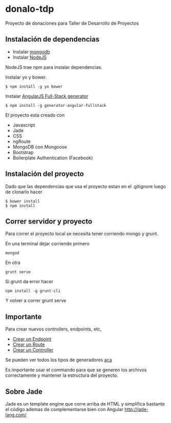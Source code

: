 # donalo-tdp

Proyecto de donaciones para Taller de Desarrollo de Proyectos

## Instalación de dependencias

- Instalar [mongodb](http://docs.mongodb.org/manual/installation/)
- Instalar [NodeJS](http://nodejs.org/download/)

NodeJS trae npm para instalar dependencias.

Instalar yo y bower.

```
$ npm install -g yo bower
```

Instalar [AngularJS Full-Stack generator](https://github.com/DaftMonk/generator-angular-fullstack)

```
$ npm install -g generator-angular-fullstack
```

El proyecto esta creado con
- Javascript
- Jade
- CSS
- ngRoute
- MongoDB con Mongoose
- Bootstrap
- Boilerplate Authentication (Facebook)

## Instalación del proyecto

Dado que las dependencias que usa el proyecto estan en el .gitignore luego de clonarlo hacer

```
$ bower install
$ npm install
```

## Correr servidor y proyecto

Para correr el proyecto local se necesita tener corriendo mongo y grunt.

En una terminal dejar corriendo primero

```
mongod
```

En otra
```
grunt serve
```

Si grunt da error hacer
```
npm install -g grunt-cli
```
Y volver a correr grunt serve

## Importante

Para crear nuevos controllers, endpoints, etc,

- [Crear un Endpoint](https://github.com/DaftMonk/generator-angular-fullstack#endpoint)
- [Crear un Route](https://github.com/DaftMonk/generator-angular-fullstack#route)
- [Crear un Controller](https://github.com/DaftMonk/generator-angular-fullstack#controller)

Se pueden ver todos los tipos de generadores [aca](https://github.com/DaftMonk/generator-angular-fullstack#generators)

Es importante usar el commando para que se generen los archivos correctamente y mantener la estructura del proyecto.

## Sobre Jade

Jade es un template engine que corre arriba de HTML y simplifica bastante el código ademas de complementarse bien con Angular http://jade-lang.com/
